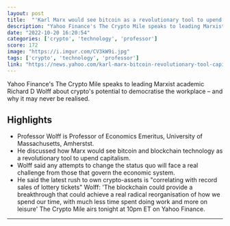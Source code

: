 ```yaml
---
layout: post
title:  "'Karl Marx would see bitcoin as a revolutionary tool to upend capitalism' - Richard Wolff"
description: "Yahoo Finance's The Crypto Mile speaks to leading Marxist academic Richard D Wolff about crypto's potential to democratise the workplace – and why it may never be realised."
date: "2022-10-20 16:20:54"
categories: ['crypto', 'technology', 'professor']
score: 172
image: "https://i.imgur.com/CV3kW9i.jpg"
tags: ['crypto', 'technology', 'professor']
link: "https://news.yahoo.com/karl-marx-bitcoin-revolutionary-tool-capitalism-crypto-mile-072727613.html"
---
```


Yahoo Finance's The Crypto Mile speaks to leading Marxist academic Richard D Wolff about crypto's potential to democratise the workplace – and why it may never be realised.

## Highlights

- Professor Wolff is Professor of Economics Emeritus, University of Massachusetts, Amherstst.
- He discussed how Marx would see bitcoin and blockchain technology as a revolutionary tool to upend capitalism.
- Wolff said any attempts to change the status quo will face a real challenge from those that govern the economic system.
- He said the latest rush to own crypto-assets is "correlating with record sales of lottery tickets" Wolff: 'The blockchain could provide a breakthrough that could achieve a real radical reorganisation of how we spend our time, with much less time spent doing work and more on leisure' The Crypto Mile airs tonight at 10pm ET on Yahoo Finance.

---
